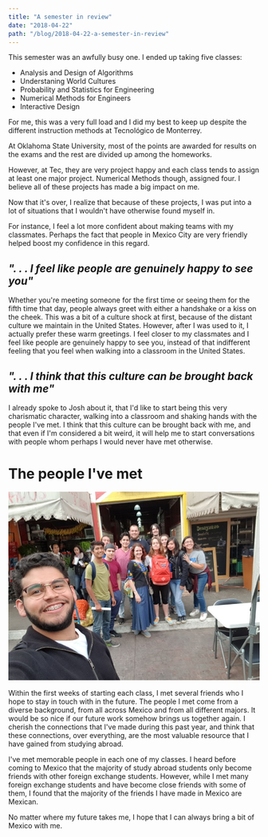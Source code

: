 ```yaml
---
title: "A semester in review"
date: "2018-04-22"
path: "/blog/2018-04-22-a-semester-in-review"
---
```


This semester was an awfully busy one. I ended up taking five classes:

* Analysis and Design of Algorithms
* Understaning World Cultures
* Probability and Statistics for Engineering
* Numerical Methods for Engineers
* Interactive Design

For me, this was a very full load and I did my best to keep up despite the different instruction methods at Tecnológico de Monterrey.

At Oklahoma State University, most of the points are awarded for results on the exams and the rest are divided up among the homeworks.

However, at Tec, they are very project happy and each class tends to assign at least one major project. Numerical Methods though, assigned four. I believe all of these projects has made a big impact on me.

Now that it's over, I realize that because of these projects, I was put into a lot of situations that I wouldn't have otherwise found myself in.

For instance, I feel a lot more confident about making teams with my classmates. Perhaps the fact that people in Mexico City are very friendly helped boost my confidence in this regard.

## _". . . I feel like people are genuinely happy to see you"_

Whether you're meeting someone for the first time or seeing them for the fifth time that day, people always greet with either a handshake or a kiss on the cheek. This was a bit of a culture shock at first, because of the distant culture we maintain in the United States. However, after I was used to it, I actually prefer these warm greetings. I feel closer to my classmates and I feel like people are genuinely happy to see you, instead of that indifferent feeling that you feel when walking into a classroom in the United States.

## _". . . I think that this culture can be brought back with me"_

I already spoke to Josh about it, that I'd like to start being this very charismatic character, walking into a classroom and shaking hands with the people I've met. I think that this culture can be brought back with me, and that even if I'm considered a bit weird, it will help me to start conversations with people whom perhaps I would never have met otherwise.

# The people I've met

![Friends from Understanding World Cultures](../images/2018-04-22/groupphoto.jpg 'Friends made in Understanding World Cultures')

Within the first weeks of starting each class, I met several friends who I hope to stay in touch with in the future. The people I met come from a diverse background, from all across Mexico and from all different majors. It would be so nice if our future work somehow brings us together again. I cherish the connections that I've made during this past year, and think that these connections, over everything, are the most valuable resource that I have gained from studying abroad.

I've met memorable people in each one of my classes. I heard before coming to Mexico that the majority of study abroad students only become friends with other foreign exchange students. However, while I met many foreign exchange students and have become close friends with some of them, I found that the majority of the friends I have made in Mexico are Mexican.

No matter where my future takes me, I hope that I can always bring a bit of Mexico with me. 
